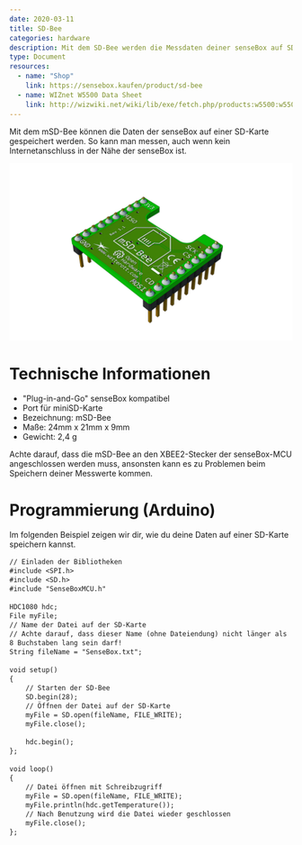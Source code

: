 ```yaml
---
date: 2020-03-11
title: SD-Bee
categories: hardware
description: Mit dem SD-Bee werden die Messdaten deiner senseBox auf SD-Karte gespeichert.
type: Document
resources:
  - name: "Shop"
    link: https://sensebox.kaufen/product/sd-bee
  - name: WIZnet W5500 Data Sheet
    link: http://wizwiki.net/wiki/lib/exe/fetch.php/products:w5500:w5500_ds_v109e.pdf
---
```


Mit dem mSD-Bee können die Daten der senseBox auf einer SD-Karte gespeichert werden. So kann man messen, auch wenn kein Internetanschluss in der Nähe der senseBox ist.

![microSD-Bee](https://github.com/sensebox/resources/raw/master/gitbook_pictures/msd_new%20bottom.png)

# Technische Informationen
* "Plug-in-and-Go" senseBox kompatibel
* Port für miniSD-Karte
* Bezeichnung: mSD-Bee
* Maße: 24mm x 21mm x 9mm
* Gewicht: 2,4 g



Achte darauf, dass die mSD-Bee an den XBEE2-Stecker der senseBox-MCU angeschlossen werden muss, ansonsten kann es zu Problemen beim Speichern deiner Messwerte kommen.


# Programmierung (Arduino)
Im folgenden Beispiel zeigen wir dir, wie du deine Daten auf einer SD-Karte speichern kannst. 

```arduino
// Einladen der Bibliotheken
#include <SPI.h>
#include <SD.h>
#include "SenseBoxMCU.h"

HDC1080 hdc;
File myFile;
// Name der Datei auf der SD-Karte
// Achte darauf, dass dieser Name (ohne Dateiendung) nicht länger als 8 Buchstaben lang sein darf! 
String fileName = "SenseBox.txt";

void setup()
{ 
    // Starten der SD-Bee
    SD.begin(28);
    // Öffnen der Datei auf der SD-Karte
    myFile = SD.open(fileName, FILE_WRITE);
    myFile.close();

    hdc.begin();
};

void loop()
{
    // Datei öffnen mit Schreibzugriff
    myFile = SD.open(fileName, FILE_WRITE);
    myFile.println(hdc.getTemperature());
    // Nach Benutzung wird die Datei wieder geschlossen
    myFile.close();
};
```

